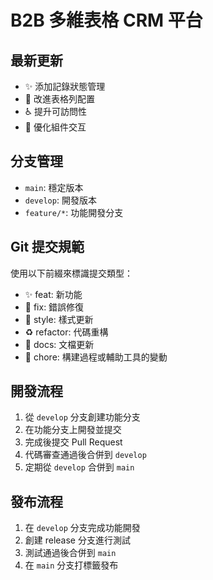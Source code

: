 # B2B 多維表格 CRM 平台

## 最新更新
- ✨ 添加記錄狀態管理
- 🎨 改進表格列配置
- ♿️ 提升可訪問性
- 🔧 優化組件交互

## 分支管理
- `main`: 穩定版本
- `develop`: 開發版本
- `feature/*`: 功能開發分支

## Git 提交規範
使用以下前綴來標識提交類型：
- ✨ feat: 新功能
- 🐛 fix: 錯誤修復
- 💄 style: 樣式更新
- ♻️ refactor: 代碼重構
- 📝 docs: 文檔更新
- 🔧 chore: 構建過程或輔助工具的變動

## 開發流程
1. 從 `develop` 分支創建功能分支
2. 在功能分支上開發並提交
3. 完成後提交 Pull Request
4. 代碼審查通過後合併到 `develop`
5. 定期從 `develop` 合併到 `main`

## 發布流程
1. 在 `develop` 分支完成功能開發
2. 創建 release 分支進行測試
3. 測試通過後合併到 `main`
4. 在 `main` 分支打標籤發布 